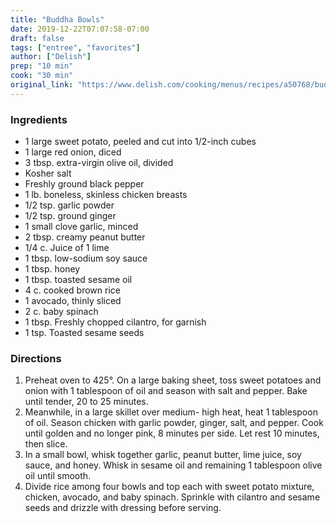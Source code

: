 ```yaml
---
title: "Buddha Bowls"
date: 2019-12-22T07:07:58-07:00
draft: false
tags: ["entree", "favorites"]
author: ["Delish"]
prep: "10 min"
cook: "30 min"
original_link: "https://www.delish.com/cooking/menus/recipes/a50768/buddha-bowls-recipe/"
---
```


### Ingredients
- 1 large sweet potato, peeled and cut into 1/2-inch cubes
- 1 large red onion, diced
- 3 tbsp. extra-virgin olive oil, divided
- Kosher salt
- Freshly ground black pepper
- 1 lb. boneless, skinless chicken breasts
- 1/2 tsp. garlic powder
- 1/2 tsp. ground ginger
- 1 small clove garlic, minced
- 2 tbsp. creamy peanut butter
- 1/4 c. Juice of 1 lime
- 1 tbsp. low-sodium soy sauce
- 1 tbsp. honey
- 1 tbsp. toasted sesame oil
- 4 c. cooked brown rice
- 1 avocado, thinly sliced
- 2 c. baby spinach
- 1 tbsp. Freshly chopped cilantro, for garnish
- 1 tsp. Toasted sesame seeds

### Directions
1. Preheat oven to 425°. On a large baking sheet, toss sweet potatoes and onion with 1 tablespoon of oil and season with salt and pepper. Bake until tender, 20 to 25 minutes. 
1. Meanwhile, in a large skillet over medium- high heat, heat 1 tablespoon of oil. Season chicken with garlic powder, ginger, salt, and pepper. Cook until golden and no longer pink, 8 minutes per side. Let rest 10 minutes, then slice.
1. In a small bowl, whisk together garlic, peanut butter, lime juice, soy sauce, and honey. Whisk in sesame oil and remaining 1 tablespoon olive oil until smooth.
1. Divide rice among four bowls and top each with sweet potato mixture, chicken, avocado, and baby spinach. Sprinkle with cilantro and sesame seeds and drizzle with dressing before serving.